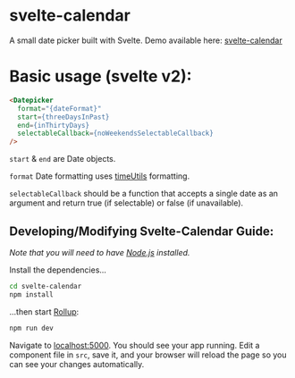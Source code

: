 # svelte-calendar
A small date picker built with Svelte.  Demo available here: [svelte-calendar](https://6edesign.github.io/svelte-calendar/)

# Basic usage (svelte v2): 
```html
<Datepicker 
  format="{dateFormat}" 
  start={threeDaysInPast} 
  end={inThirtyDays} 
  selectableCallback={noWeekendsSelectableCallback} 
/>
```
`start` & `end` are Date objects.

`format` Date formatting uses [timeUtils](https://github.com/6eDesign/timeUtils) formatting. 

`selectableCallback` should be a function that accepts a single date as an argument and return true (if selectable) or false (if unavailable).

## Developing/Modifying Svelte-Calendar Guide: 
*Note that you will need to have [Node.js](https://nodejs.org) installed.*

Install the dependencies...

```bash
cd svelte-calendar
npm install
```

...then start [Rollup](https://rollupjs.org):

```bash
npm run dev
```

Navigate to [localhost:5000](http://localhost:5000). You should see your app running. Edit a component file in `src`, save it, and your browser will reload the page so you can see your changes automatically.